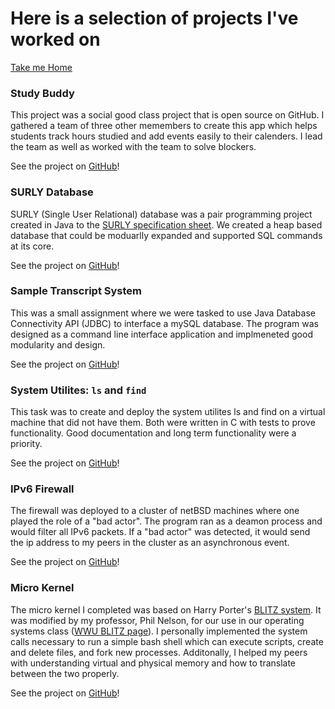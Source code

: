 <h1> Here is a selection of projects I've worked on </h1>

[Take me Home](./index.md)

### Study Buddy

This project was a social good class project that is open source on GitHub. I gathered a team of three other memembers to create this app which helps students track hours studied and add events easily to their calenders. I lead the team as well as worked with the team to solve blockers.

See the project on [GitHub](https://github.com/roszakc/StudyBuddy)!

### SURLY Database

SURLY (Single User Relational) database was a pair programming project created in Java to the [SURLY specification sheet](./assets/pdf/SURLY-Specification.pdf). We created a heap based database that could be moduarlly expanded and supported SQL commands at its core. 

See the project on [GitHub](https://github.com/roszakc/ClassProjectCodeExamples/tree/master/DatabaseSURLYProject)!


### Sample Transcript System  

This was a small assignment where we were tasked to use Java Database Connectivity API (JDBC) to interface a mySQL database. The program was designed as a command line interface application and implmeneted good modularity and design. 

See the project on [GitHub](https://github.com/roszakc/ClassProjectCodeExamples/tree/master/database_programming)!

### System Utilites: `ls` and `find`

This task was to create and deploy the system utilites ls and find on a virtual machine that did not have them. Both were written in C with tests to prove functionality. Good documentation and long term functionality were a priority.

See the project on [GitHub](https://github.com/roszakc/ClassProjectCodeExamples/tree/master/CompSystemsII_SystemUtilites)!

### IPv6 Firewall

The firewall was deployed to a cluster of netBSD machines where one played the role of a "bad actor". The program ran as a deamon process and would filter all IPv6 packets. If a "bad actor" was detected, it would send the ip address to my peers in the cluster as an asynchronous event. 

See the project on [GitHub](https://github.com/roszakc/ClassProjectCodeExamples/tree/master/wfw)!


### Micro Kernel

The micro kernel I completed was based on Harry Porter's [BLITZ system](http://web.cecs.pdx.edu/~harry/Blitz/). It was modified by my professor, Phil Nelson, for our use in our operating systems class ([WWU BLITZ page](https://facultyweb.cs.wwu.edu/~phil/classes/blitz/)). I personally implemented the system calls necessary to run a simple bash shell which can execute scripts, create and delete files, and fork new processes. Additonally, I helped my peers with understanding virtual and physical memory and how to translate between the two properly. 

See the project on [GitHub](https://github.com/roszakc/ClassProjectCodeExamples/tree/master/microKernel)!



<!---

To add: 

Advent of code
Deadwood

--->
